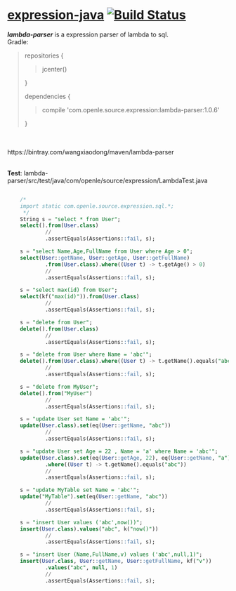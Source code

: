 # [expression-java](https://github.com/iwangxiaodong/expression-java) [![Build Status](https://travis-ci.org/iwangxiaodong/expression-java.svg?branch=master)](https://travis-ci.org/iwangxiaodong/expression-java)

***lambda-parser*** is a expression parser of lambda to sql.
<br />
Gradle:
<br />
> repositories {
> 
> > jcenter()
> 
> }
> 
> dependencies {
>
> > compile 'com.openle.source.expression:lambda-parser:1.0.6'
>
> }
<br />
<br />
    https://bintray.com/wangxiaodong/maven/lambda-parser
<br />
<br />

**Test**: lambda-parser/src/test/java/com/openle/source/expression/LambdaTest.java
```sql

    /*
    import static com.openle.source.expression.sql.*; 
     */
    String s = "select * from User";
    select().from(User.class)
            //
            .assertEquals(Assertions::fail, s);

    s = "select Name,Age,FullName from User where Age > 0";
    select(User::getName, User::getAge, User::getFullName)
            .from(User.class).where((User t) -> t.getAge() > 0)
            //
            .assertEquals(Assertions::fail, s);

    s = "select max(id) from User";
    select(kf("max(id)")).from(User.class)
            //
            .assertEquals(Assertions::fail, s);

    s = "delete from User";
    delete().from(User.class)
            //
            .assertEquals(Assertions::fail, s);

    s = "delete from User where Name = 'abc'";
    delete().from(User.class).where((User t) -> t.getName().equals("abc"))
            //
            .assertEquals(Assertions::fail, s);

    s = "delete from MyUser";
    delete().from("MyUser")
            //
            .assertEquals(Assertions::fail, s);

    s = "update User set Name = 'abc'";
    update(User.class).set(eq(User::getName, "abc"))
            //
            .assertEquals(Assertions::fail, s);

    s = "update User set Age = 22 , Name = 'a' where Name = 'abc'";
    update(User.class).set(eq(User::getAge, 22), eq(User::getName, "a"))
            .where((User t) -> t.getName().equals("abc"))
            //
            .assertEquals(Assertions::fail, s);

    s = "update MyTable set Name = 'abc'";
    update("MyTable").set(eq(User::getName, "abc"))
            //
            .assertEquals(Assertions::fail, s);

    s = "insert User values ('abc',now())";
    insert(User.class).values("abc", k("now()"))
            //
            .assertEquals(Assertions::fail, s);

    s = "insert User (Name,FullName,v) values ('abc',null,1)";
    insert(User.class, User::getName, User::getFullName, kf("v"))
            .values("abc", null, 1)
            //
            .assertEquals(Assertions::fail, s);

```
